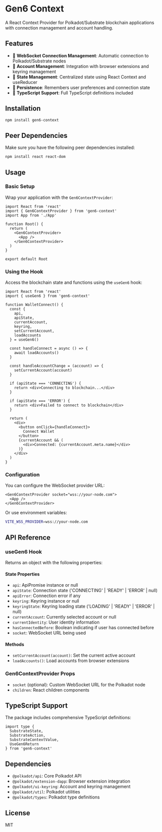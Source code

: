 # Gen6 Context

A React Context Provider for Polkadot/Substrate blockchain applications with connection management and account handling.

## Features

- 🔗 **WebSocket Connection Management**: Automatic connection to Polkadot/Substrate nodes
- 👤 **Account Management**: Integration with browser extensions and keyring management
- 🔄 **State Management**: Centralized state using React Context and useReducer
- 💾 **Persistence**: Remembers user preferences and connection state
- 🔧 **TypeScript Support**: Full TypeScript definitions included

## Installation

```bash
npm install gen6-context
```

## Peer Dependencies

Make sure you have the following peer dependencies installed:

```bash
npm install react react-dom
```

## Usage

### Basic Setup

Wrap your application with the `Gen6ContextProvider`:

```tsx
import React from 'react'
import { Gen6ContextProvider } from 'gen6-context'
import App from './App'

function Root() {
  return (
    <Gen6ContextProvider>
      <App />
    </Gen6ContextProvider>
  )
}

export default Root
```

### Using the Hook

Access the blockchain state and functions using the `useGen6` hook:

```tsx
import React from 'react'
import { useGen6 } from 'gen6-context'

function WalletConnect() {
  const { 
    api, 
    apiState, 
    currentAccount, 
    keyring,
    setCurrentAccount,
    loadAccounts 
  } = useGen6()

  const handleConnect = async () => {
    await loadAccounts()
  }

  const handleAccountChange = (account) => {
    setCurrentAccount(account)
  }

  if (apiState === 'CONNECTING') {
    return <div>Connecting to blockchain...</div>
  }

  if (apiState === 'ERROR') {
    return <div>Failed to connect to blockchain</div>
  }

  return (
    <div>
      <button onClick={handleConnect}>
        Connect Wallet
      </button>
      {currentAccount && (
        <div>Connected: {currentAccount.meta.name}</div>
      )}
    </div>
  )
}
```

### Configuration

You can configure the WebSocket provider URL:

```tsx
<Gen6ContextProvider socket="wss://your-node.com">
  <App />
</Gen6ContextProvider>
```

Or use environment variables:

```bash
VITE_WSS_PROVIDER=wss://your-node.com
```

## API Reference

### useGen6 Hook

Returns an object with the following properties:

#### State Properties

- `api`: ApiPromise instance or null
- `apiState`: Connection state ('CONNECTING' | 'READY' | 'ERROR' | null)
- `apiError`: Connection error if any
- `keyring`: Keyring instance or null
- `keyringState`: Keyring loading state ('LOADING' | 'READY' | 'ERROR' | null)
- `currentAccount`: Currently selected account or null
- `currentIdentity`: User identity information
- `hasConnectedBefore`: Boolean indicating if user has connected before
- `socket`: WebSocket URL being used

#### Methods

- `setCurrentAccount(account)`: Set the current active account
- `loadAccounts()`: Load accounts from browser extensions

### Gen6ContextProvider Props

- `socket` (optional): Custom WebSocket URL for the Polkadot node
- `children`: React children components

## TypeScript Support

The package includes comprehensive TypeScript definitions:

```tsx
import type { 
  SubstrateState, 
  SubstrateAction, 
  SubstrateContextValue, 
  UseGen6Return 
} from 'gen6-context'
```

## Dependencies

- `@polkadot/api`: Core Polkadot API
- `@polkadot/extension-dapp`: Browser extension integration
- `@polkadot/ui-keyring`: Account and keyring management
- `@polkadot/util`: Polkadot utilities
- `@polkadot/types`: Polkadot type definitions

## License

MIT
